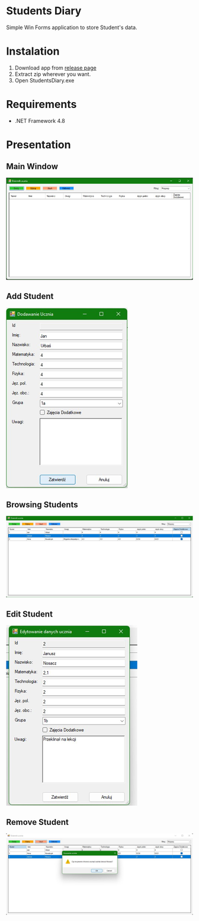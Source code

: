 # Students Diary 
Simple Win Forms application to store Student's data.

# Instalation
1. Download app from [release page](https://github.com/Tymisko/StudentsDiary/releases)
1. Extract zip wherever you want.
1. Open StudentsDiary.exe

# Requirements
- .NET Framework 4.8
# Presentation
## Main Window
![Students Diary main screen](./github/main_screen.jpg)
## Add Student
![Adding new student screen](./github/adding_student.jpg)
## Browsing Students
![Browsing students screen](./github/browsing%20students.jpg)
## Edit Student
![Editing student data screen](./github/edit_student_data.jpg)
## Remove Student
![Removing student screen](./github/removing_student.jpg)